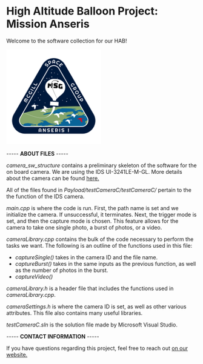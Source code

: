 
# High Altitude Balloon Project: Mission Anseris

Welcome to the software collection for our HAB! 

<p align="left">
  <img width="250" height="250" src="https://github.com/mcgillspace/balloon_project_swv1/blob/master/Anseris_1_logo.png">
</p>



----- **ABOUT FILES** -----

*camera_sw_structure* contains a preliminary skeleton of the software for the on board camera. We are using the IDS UI-3241LE-M-GL. More details about the camera can be found [here.](https://en.ids-imaging.com/download-details/AB00430.html)

All of the files found in *Payload/testCameraC/testCameraC/* pertain to the the function of the IDS camera.

*main.cpp* is where the code is run. First, the path name is set and we initialize the camera. If unsuccessful, it terminates. Next, the trigger mode is set, and then the capture mode is chosen. This feature allows for the camera to take one single photo, a burst of photos, or a video.

*cameraLibrary.cpp* contains the bulk of the code necessary to perform the tasks we want. The following is an outline of the functions used in this file:
* *captureSingle()* takes in the camera ID and the file name. 
* *captureBurst()* takes in the same inputs as the previous function, as well as the number of photos in the burst.
* *captureVideo()* 

*cameraLibrary.h* is a header file that includes the functions used in *cameraLibrary.cpp*. 

*cameraSettings.h* is where the camera ID is set, as well as other various attributes. This file also contains many useful libraries.

*testCameraC.sln* is the solution file made by Microsoft Visual Studio.


----- **CONTACT INFORMATION** -----

If you have questions regarding this project, feel free to reach out [on our website.](https://www.mcgillspace.com/#!/contact)


